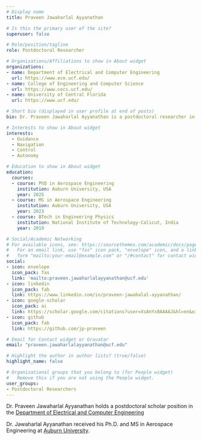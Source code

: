 ```yaml
---
# Display name
title: Praveen Jawaharlal Ayyanathan

# Is this the primary user of the site?
superuser: false

# Role/position/tagline
role: Postdoctoral Researcher

# Organizations/Affiliations to show in About widget
organizations:
- name: Department of Electrical and Computer Engineering
  url: https://www.ece.ucf.edu/
- name: College of Engineering and Computer Science
  url: https://www.cecs.ucf.edu/
- name: University of Central Florida
  url: https://www.ucf.edu/

# Short bio (displayed in user profile at end of posts)
bio: Dr. Praveen Jawaharlal Ayyanathan is a postdoctoral researcher in the iCPS Lab.

# Interests to show in About widget
interests:
  - Guidance
  - Navigation
  - Control
  - Autonomy

# Education to show in About widget
education:
  courses:
  - course: PhD in Aerospace Engineering
    institution: Auburn University, USA
    year: 2025
  - course: MS in Aerospace Engineering
    institution: Auburn University, USA
    year: 2023
  - course: BTech in Engineering Physics
    institution: National Institute of Technology-Calicut, India
    year: 2019

# Social/Academic Networking
# For available icons, see: https://sourcethemes.com/academic/docs/page-builder/#icons
#   For an email link, use "fas" icon pack, "envelope" icon, and a link in the
#   form "mailto:your-email@example.com" or "/#contact" for contact widget.
social:
- icon: envelope
  icon_pack: fas
  link: 'mailto:praveen.jawaharlalayyanathan@ucf.edu'
- icon: linkedin
  icon_pack: fab
  link: https://www.linkedin.com/in/praveen-jawahalal-ayyanathan/
- icon: google-scholar
  icon_pack: ai
  link: https://scholar.google.com/citations?user=XsAnYx8AAAAJ&hl=en&oi=ao
- icon: github
  icon_pack: fab
  link: https://github.com/jp-praveen

# Email for Contact widget or Gravatar
email: "praveen.jawaharlalayyanathan@ucf.edu"

# Highlight the author in author lists? (true/false)
highlight_name: false

# Organizational groups that you belong to (for People widget)
#   Remove this if you are not using the People widget.
user_groups:
- Postdoctoral Researchers
---
```

Dr. Praveen Jawaharlal Ayyanathan holds a postdoctoral scholar position in the [Department of Electrical and Computer Engineering](https://www.ece.ucf.edu/)

Dr. Jawaharlal Ayyanathan received his Ph.D. and MS in Aerospace Engineering at [Auburn University](https://eng.auburn.edu/aero/).